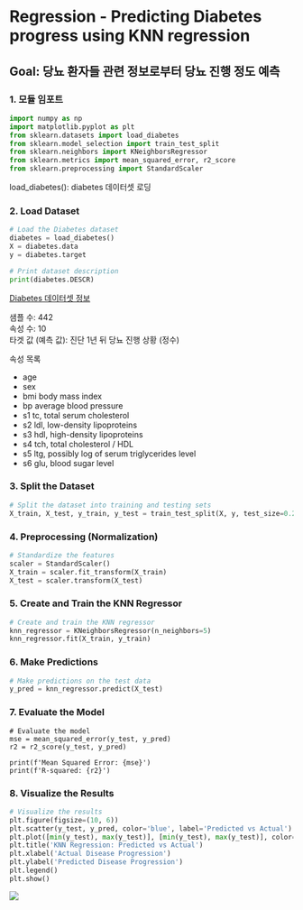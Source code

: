 # Regression - Predicting Diabetes progress using KNN regression
## Goal: 당뇨 환자들 관련 정보로부터 당뇨 진행 정도 예측 

### 1. 모듈 임포트
```python
import numpy as np
import matplotlib.pyplot as plt
from sklearn.datasets import load_diabetes
from sklearn.model_selection import train_test_split
from sklearn.neighbors import KNeighborsRegressor
from sklearn.metrics import mean_squared_error, r2_score
from sklearn.preprocessing import StandardScaler
```
load_diabetes(): diabetes 데이터셋 로딩 


### 2. Load Dataset
```python
# Load the Diabetes dataset
diabetes = load_diabetes()
X = diabetes.data
y = diabetes.target

# Print dataset description
print(diabetes.DESCR)
```
[Diabetes 데이터셋 정보](https://scikit-learn.org/stable/datasets/toy_dataset.html#diabetes-dataset)

샘플 수: 442  
속성 수: 10  
타겟 값 (예측 값): 진단 1년 뒤 당뇨 진행 상황 (정수)  

속성 목록  
- age  
- sex  
- bmi body mass index
- bp average blood pressure
- s1 tc, total serum cholesterol
- s2 ldl, low-density lipoproteins
- s3 hdl, high-density lipoproteins
- s4 tch, total cholesterol / HDL
- s5 ltg, possibly log of serum triglycerides level
- s6 glu, blood sugar level

### 3. Split the Dataset
```python
# Split the dataset into training and testing sets
X_train, X_test, y_train, y_test = train_test_split(X, y, test_size=0.2, random_state=42)
```

### 4. Preprocessing (Normalization)
```python
# Standardize the features
scaler = StandardScaler()
X_train = scaler.fit_transform(X_train)
X_test = scaler.transform(X_test)
```

### 5. Create and Train the KNN Regressor
```python
# Create and train the KNN regressor
knn_regressor = KNeighborsRegressor(n_neighbors=5)
knn_regressor.fit(X_train, y_train)
```

### 6. Make Predictions
```python
# Make predictions on the test data
y_pred = knn_regressor.predict(X_test)
```

### 7. Evaluate the Model
```
# Evaluate the model
mse = mean_squared_error(y_test, y_pred)
r2 = r2_score(y_test, y_pred)

print(f'Mean Squared Error: {mse}')
print(f'R-squared: {r2}')
```

### 8. Visualize the Results
```python
# Visualize the results
plt.figure(figsize=(10, 6))
plt.scatter(y_test, y_pred, color='blue', label='Predicted vs Actual')
plt.plot([min(y_test), max(y_test)], [min(y_test), max(y_test)], color='red', linewidth=2, label='Ideal fit')
plt.title('KNN Regression: Predicted vs Actual')
plt.xlabel('Actual Disease Progression')
plt.ylabel('Predicted Disease Progression')
plt.legend()
plt.show()
```
![](https://media.geeksforgeeks.org/wp-content/uploads/20240617141430/download-(19).png)

